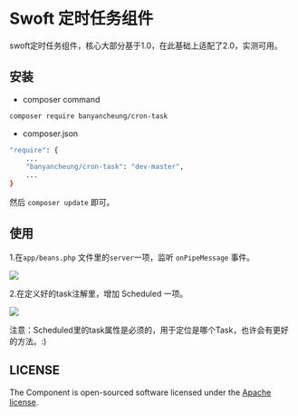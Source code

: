 # Swoft 定时任务组件

swoft定时任务组件，核心大部分基于1.0，在此基础上适配了2.0，实测可用。

## 安装

- composer command

```bash
composer require banyancheung/cron-task
```

- composer.json

```bash
"require": {
    ...
    "banyancheung/cron-task": "dev-master",
    ...
}
```

然后 `composer update` 即可。

## 使用

1.在`app/beans.php` 文件里的`server`一项，监听 `onPipeMessage` 事件。

![](https://img.yunjes.com/doc/cron-task/1.png)

2.在定义好的task注解里，增加 Scheduled 一项。

![](https://img.yunjes.com/doc/cron-task/2.png)

注意：Scheduled里的task属性是必须的，用于定位是哪个Task，也许会有更好的方法。:)

## LICENSE

The Component is open-sourced software licensed under the [Apache license](LICENSE).
